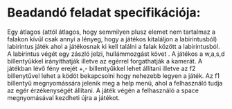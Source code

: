 # Beadandó feladat specifikációja:
Egy átlagos (attól átlagos, hogy semmilyen plusz elemet nem tartalmaz a falakon kívül csak annyi a lényeg, hogy a játékos kitaláljon a labirintusból) labirintus játék ahol a játékosnak ki kell találni a falak között a labirintusból. A labirintus végét egy zászló jelzi, hullámmozgást követ . A játékos a w,a,s,d billentyűkkel irányíthatják illetve az egérrel forgathatják a kamerát. A játékban lévő fény erejét +,- billentyűkkel lehet állítani illetve az f2 billenytűvel lehet a ködöt bekapcsolni hogy nehezebb legyen a játék. Az f1 billentyű megnyomássára jelenik meg a help menü, ahol a felhasználó tudja az egér érzékenységét állítani. A játék végén a felhasználó a space megnyomásával kezdheti újra a játékot. 
